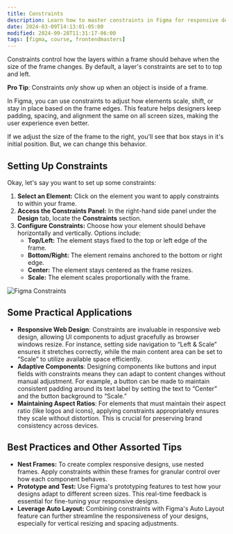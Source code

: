 ```yaml
---
title: Constraints
description: Learn how to master constraints in Figma for responsive design. Ensure your UI adapts seamlessly across devices with this essential guide
date: 2024-03-09T14:13:01-05:00
modified: 2024-09-28T11:31:17-06:00
tags: [figma, course, frontendmasters]
---
```


Constraints control how the layers within a frame should behave when the size of the frame changes. By default, a layer's constraints are set to to top and left.

**Pro Tip**: Constraints _only_ show up when an object is inside of a frame.

In Figma, you can use constraints to adjust how elements scale, shift, or stay in place based on the frame edges. This feature helps designers keep padding, spacing, and alignment the same on all screen sizes, making the user experience even better.

If we adjust the size of the frame to the right, you'll see that box stays in it's initial position. But, we can change this behavior.

## Setting Up Constraints

Okay, let's say you want to set up some constraints:

1. **Select an Element:** Click on the element you want to apply constraints to within your frame.
2. **Access the Constraints Panel:** In the right-hand side panel under the **Design** tab, locate the **Constraints** section.
3. **Configure Constraints:** Choose how your element should behave horizontally and vertically. Options include:
   - **Top/Left:** The element stays fixed to the top or left edge of the frame.
   - **Bottom/Right:** The element remains anchored to the bottom or right edge.
   - **Center:** The element stays centered as the frame resizes.
   - **Scale:** The element scales proportionally with the frame.

![Figma Constraints](assets/figma-constraints.gif)

## Some Practical Applications

- **Responsive Web Design**: Constraints are invaluable in responsive web design, allowing UI components to adjust gracefully as browser windows resize. For instance, setting side navigation to “Left & Scale” ensures it stretches correctly, while the main content area can be set to “Scale” to utilize available space efficiently.
- **Adaptive Components**: Designing components like buttons and input fields with constraints means they can adapt to content changes without manual adjustment. For example, a button can be made to maintain consistent padding around its text label by setting the text to “Center” and the button background to “Scale.”
- **Maintaining Aspect Ratios**: For elements that must maintain their aspect ratio (like logos and icons), applying constraints appropriately ensures they scale without distortion. This is crucial for preserving brand consistency across devices.

## Best Practices and Other Assorted Tips

- **Nest Frames:** To create complex responsive designs, use nested frames. Apply constraints within these frames for granular control over how each component behaves.
- **Prototype and Test:** Use Figma's prototyping features to test how your designs adapt to different screen sizes. This real-time feedback is essential for fine-tuning your responsive designs.
- **Leverage Auto Layout:** Combining constraints with Figma's Auto Layout feature can further streamline the responsiveness of your designs, especially for vertical resizing and spacing adjustments.
